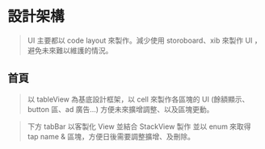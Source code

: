# 設計架構
>UI 主要都以 code layout 來製作。減少使用 storoboard、xib 來製作 UI ，避免未來難以維護的情況。
## 首頁
>以 tableView 為基底設計框架，以 cell 來製作各區塊的 UI (餘額顯示、button 區、ad 廣告...)
>方便未來擴增調整、以及區塊更動。

>下方 tabBar 以客製化 View 並結合 StackView 製作
>並以 enum 來取得 tap name & 區塊，方便日後需要調整擴增、及刪除。


